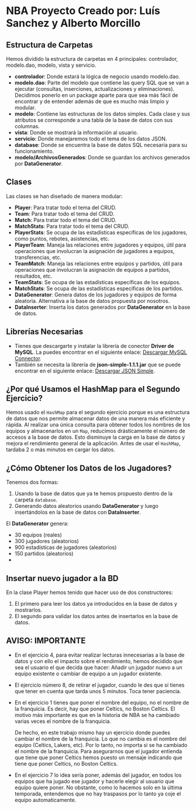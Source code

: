 # NBA Proyecto Creado por: Luís Sanchez y Alberto Morcillo

## Estructura de Carpetas

Hemos dividido la estructura de carpetas en 4 principales: controlador, modelo.dao, modelo, vista y servicio.

- **controlador**: Donde estará la lógica de negocio usando modelo.dao.
- **modelo.dao**: Parte del modelo que contiene las query SQL que se van a ejecutar (consultas, inserciones, actualizaciones y eliminaciones). Decidimos ponerlo en un package aparte para que sea más fácil de encontrar y de entender además de que es mucho más limpio y modular.
- **modelo**: Contiene las estructuras de los datos simples. Cada clase y sus atributos se corresponde a una tabla de la base de datos con sus columnas.
- **vista**: Donde se mostrará la información al usuario.
- **servicio**: Donde manejaremos todo el tema de los datos JSON.
- **database**: Donde se encuentra la base de datos SQL necesaria para su funcionamiento.
- **modelo/ArchivosGenerados**: Donde se guardan los archivos generados por **DataGenerator**.

## Clases

Las clases se han diseñado de manera modular:

- **Player**: Para tratar todo el tema del CRUD.
- **Team**: Para tratar todo el tema del CRUD.
- **Match**: Para tratar todo el tema del CRUD.
- **MatchStats**: Para tratar todo el tema del CRUD.
- **PlayerStats**: Se ocupa de las estadísticas específicas de los jugadores, como puntos, rebotes, asistencias, etc.
- **PlayerTeam**: Maneja las relaciones entre jugadores y equipos, útil para operaciones que involucran la asignación de jugadores a equipos, transferencias, etc.
- **TeamMatch**: Maneja las relaciones entre equipos y partidos, útil para operaciones que involucran la asignación de equipos a partidos, resultados, etc.
- **TeamStats**: Se ocupa de las estadísticas específicas de los equipos.
- **MatchStats**: Se ocupa de las estadísticas específicas de los partidos.
- **DataGenerator**: Genera datos de los jugadores y equipos de forma aleatoria. Alternativa a la base de datos propuesta por nosotros.
- **DataInserter**: Inserta los datos generados por **DataGenerator** en la base de datos.

## Librerías Necesarias

- Tienes que descargarte y instalar la librería de conector **Driver de MySQL**. La puedes encontrar en el siguiente enlace: [Descargar MySQL Connector](https://dev.mysql.com/downloads/file/?id=527658).
- También se necesita la librería de **json-simple-1.1.1.jar** que se puede encontrar en el siguiente enlace: [Descargar JSON Simple](https://code.google.com/archive/p/json-simple/downloads).

## ¿Por qué Usamos el HashMap para el Segundo Ejercicio?

Hemos usado el `HashMap` para el segundo ejercicio porque es una estructura de datos que nos permite almacenar datos de una manera más eficiente y rápida. Al realizar una única consulta para obtener todos los nombres de los equipos y almacenarlos en un `Map`, reducimos drásticamente el número de accesos a la base de datos. Esto disminuye la carga en la base de datos y mejora el rendimiento general de la aplicación. Antes de usar el `HashMap`, tardaba 2 o más minutos en cargar los datos.

## ¿Cómo Obtener los Datos de los Jugadores?

Tenemos dos formas:
1. Usando la base de datos que ya te hemos propuesto dentro de la carpeta `database`.
2. Generando datos aleatorios usando **DataGenerator** y luego insertándolos en la base de datos con **DataInserter**.

El **DataGenerator** genera:
- 30 equipos (reales)
- 300 jugadores (aleatorios)
- 900 estadísticas de jugadores (aleatorios)
- 150 partidos (aleatorios)
- 
## Insertar nuevo jugador a la BD
En la clase Player hemos tenido que hacer uso de dos constructores:
1. El primero para leer los datos ya introducidos en la base de datos y mostrarlos.
2. El segundo para validar los datos antes de insertarlos en la base de datos.



## AVISO: IMPORTANTE
- En el ejercicio 4, para evitar realizar lecturas innecesarias a la base de datos y con ello el impacto sobre el rendimiento, hemos decidido que sea el usuario el que decida que hacer: Añadir un jugador nuevo a un equipo existente o cambiar de equipo a un jugador existente. 
- El ejercicio número 8, de retirar el jugador, cuando le des que sí tienes que tener en cuenta que tarda unos 5 minutos. Toca tener paciencia.
- En el ejercicio 1 tienes que poner el nombre del equipo, no el nombre de la franquicia. Es decir, hay que poner Celtics, no Boston Celtics.
El motivo más importante es que en la historia de NBA se ha cambiado varias veces el nombre de la franquicia.

  De hecho, en este trabajo mismo hay un ejercicio donde puedes cambiar el nombre de la franquicia. Lo que no cambia es
  el nombre del equipo (Celtics, Lakers, etc). Por lo tanto, no importa si se ha cambiado el nombre de la franquicia.
  Para asegurarnos que el jugador entienda que tiene que poner Celtics hemos puesto un mensaje indicando que tiene que poner Celtics, no Boston Celtics.
- En el ejercicio 7 lo idea sería poner, además del jugador, en todos los equipos que ha jugado ese jugador y hacerle elegir al usuario
    que equipo quiere poner. No obstante, como lo hacemos solo en la última temporada, entendemos que no hay traspasos por lo tanto ya coje el equipo automaticamente.
